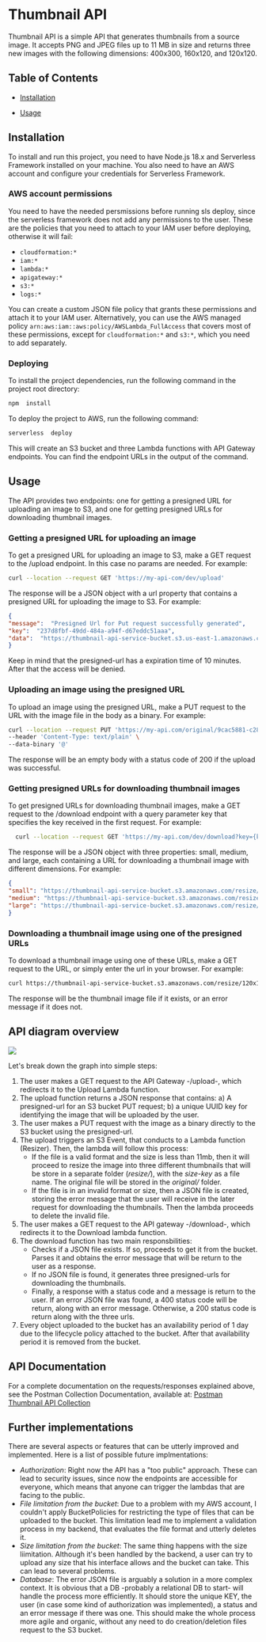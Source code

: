 # Thumbnail API

Thumbnail API is a simple API that generates thumbnails from a source image. It accepts PNG and JPEG files up to 11 MB in size and returns three new images with the following dimensions: 400x300, 160x120, and 120x120.

  
## Table of Contents

  

-  [Installation](#installation)

-  [Usage](#usage)



## Installation

  To install and run this project, you need to have Node.js 18.x and Serverless Framework installed on your machine. You also need to have an AWS account and configure your credentials for Serverless Framework.

### AWS account permissions
You need to have the needed persmissions before running sls deploy, since the serverless framework does not add any permissions to the user. 
These are the policies that you need to attach to your IAM user before deploying, otherwise it will fail:
-   `cloudformation:*`
-   `iam:*`
-   `lambda:*`
-   `apigateway:*`
-   `s3:*`
-   `logs:*`

You can create a custom JSON file policy that grants these permissions and attach it to your IAM user. Alternatively, you can use the AWS managed policy  `arn:aws:iam::aws:policy/AWSLambda_FullAccess`  that covers most of these permissions, except for  `cloudformation:*`  and  `s3:*`, which you need to add separately.

### Deploying
To install the project dependencies, run the following command in the project root directory:
  ```bash
npm  install
```

To deploy the project to AWS, run the following command:
```bash
serverless  deploy
```
This will create an S3 bucket and three Lambda functions with API Gateway endpoints. You can find the endpoint URLs in the output of the command.


## Usage

The API provides two endpoints: one for getting a presigned URL for uploading an image to S3, and one for getting presigned URLs for downloading thumbnail images.

  
### Getting a presigned URL for uploading an image

To get a presigned URL for uploading an image to S3, make a GET request to the /upload endpoint. In this case no params are needed. For example:

```bash
curl --location --request GET 'https://my-api-com/dev/upload'
```

The response will be a JSON object with a url property that contains a presigned URL for uploading the image to S3. For example:

```json
{
"message":  "Presigned Url for Put request successfully generated",
"key":  "237d8fbf-49dd-484a-a94f-d67eddc51aaa",
"data":  "https://thumbnail-api-service-bucket.s3.us-east-1.amazonaws.com/original/...id=PutObject"
}
```
Keep in mind that the presigned-url has a expiration time of 10 minutes. After that the access will be denied.

### Uploading an image using the presigned URL
To upload an image using the presigned URL, make a PUT request to the URL with the image file in the body as a binary. For example:
```bash
curl --location --request PUT 'https://my-api.com/original/9cac5881-c289-42a4-aca3-414ea04e28fe?X-Amz-Algorithm=AWS4-HMAC-SHA256&X-Amz-Content-Sha256=UNSIGNED-PAYLOAD&X-Amz-Credential=ASIA4OBPEMQTV53BZTZ6%2F20230522%2Fus-east-1%2Fs3%2Faws4_request&X-Amz-Date=20230522T150917Z&X-Amz-Expires=6000&X-Amz-Security-Token=...-id=PutObject' \
--header 'Content-Type: text/plain' \
--data-binary '@'
```
The response will be an empty body with a status code of 200 if the upload was successful.

### Getting presigned URLs for downloading thumbnail images

To get presigned URLs for downloading thumbnail images, make a GET request to the /download endpoint with a query parameter key that specifies the key received in the first request. For example:
```bash
  curl --location --request GET 'https://my-api.com/dev/download?key={key}'
```
The response will be a JSON object with three properties: small, medium, and large, each containing a URL for downloading a thumbnail image with different dimensions. For example:

  
```json
{
"small": "https://thumbnail-api-service-bucket.s3.amazonaws.com/resize/120x120/my-image.jpg",
"medium": "https://thumbnail-api-service-bucket.s3.amazonaws.com/resize/160x120/my-image.jpg",
"large": "https://thumbnail-api-service-bucket.s3.amazonaws.com/resize/400x300/my-image.jpg"
}
```

### Downloading a thumbnail image using one of the presigned URLs

To download a thumbnail image using one of these URLs, make a GET request to the URL, or simply enter the url in your browser. For example:
```bash
curl https://thumbnail-api-service-bucket.s3.amazonaws.com/resize/120x120/my-image.jpg -o my-image-small.jpg
``` 
The response will be the thumbnail image file if it exists, or an error message if it does not.


## API diagram overview
[![](https://mermaid.ink/img/pako:eNptkstqwzAQRX9l0CqBhBB750WhbUpocNuQx6Z4M4nGtqglGVluSEP-vZId59HGBjMaru5cH-bAtpoTi1hmsMwhXiQK3LOuyPSeC0HK9mE4hOnLCtZloZG70wM8zl-nPfeBKVra4b7fdONxL0a54Qh1I-23XvHYO8wNVSJTxGG9iCHV5iQSKhtAZdHW1dm6vecrf_M0F2bLj_dG4sNdYjbm6xUIiRldh1yGvWUIT_X2i-wpYNAFXLgwP2R8uy0BFYet0SXshM1hJmQJo2YiGaPNSKhvLASHVBTUua_yWm4UiqLqptym8tBgonfqhltwB1zY5erUHbrwPjreyDy7q4wgqaocg384gwvPwPudI_0h6l8ANmCSjETB3VYcfCdhNidJCYtcySnFurAJS9TRSbG2erlXWxZZU9OA1SV3fzYR6PZJsijFonLdEtWn1pczcWG1eWs3r1nA4y8dnMj4?type=png)](https://mermaid-js.github.io/mermaid-live-editor/edit#pako:eNptkstqwzAQRX9l0CqBhBB750WhbUpocNuQx6Z4M4nGtqglGVluSEP-vZId59HGBjMaru5cH-bAtpoTi1hmsMwhXiQK3LOuyPSeC0HK9mE4hOnLCtZloZG70wM8zl-nPfeBKVra4b7fdONxL0a54Qh1I-23XvHYO8wNVSJTxGG9iCHV5iQSKhtAZdHW1dm6vecrf_M0F2bLj_dG4sNdYjbm6xUIiRldh1yGvWUIT_X2i-wpYNAFXLgwP2R8uy0BFYet0SXshM1hJmQJo2YiGaPNSKhvLASHVBTUua_yWm4UiqLqptym8tBgonfqhltwB1zY5erUHbrwPjreyDy7q4wgqaocg384gwvPwPudI_0h6l8ANmCSjETB3VYcfCdhNidJCYtcySnFurAJS9TRSbG2erlXWxZZU9OA1SV3fzYR6PZJsijFonLdEtWn1pczcWG1eWs3r1nA4y8dnMj4)

Let's break down the graph into simple steps:

1. The user makes a GET request to the API Gateway -/upload-, which redirects it to the Upload Lambda function. 
2. The upload function returns a JSON response that contains: a) A presigned-url for an S3 bucket PUT request; b) a unique UUID key for identifying the image that will be uploaded by the user.
3. The user makes a PUT request with the image as a binary directly to the S3 bucket using the presigned-url.
4. The upload triggers an S3 Event, that conducts to a Lambda function (Resizer). Then, the lambda will follow this process: 
	* If the file is a valid format and the size is less than 11mb, then it will proceed to resize the image into three different thumbnails that will be store in a separate folder (*resize/*), with the *size-key* as a file name. The original file will be stored in the *original/* folder.
	* If the file is in an invalid format or size, then a JSON file is created, storing the error message that the user will receive in the later request for downloading the thumbnails. Then the lambda proceeds to delete the invalid file.
5. The user makes a GET request to the API gateway -/download-, which redirects it to the Download lambda function.
6. The download function has two main responsbilities:
	*	Checks if a JSON file exists. If so, proceeds to get it from the bucket. Parses it and obtains the error message that will be return to the user as a response.
	*	If no JSON file is found, it generates three presigned-urls for downloading the thumbnails.
	*	Finally, a response with a status code and a message is return to the user. If an error JSON file was found, a 400 status code will be return, along with an error message. Otherwise, a 200 status code is return along with the three urls.
7.  Every object uploaded to the bucket has an availability period of 1 day due to the lifecycle policy attached to the bucket. After that availability period it is removed from the bucket.

## API Documentation
For a complete documentation on the requests/responses explained above, see the Postman Collection Documentation, available at: [Postman Thumbnail API Collection](https://documenter.getpostman.com/view/16895261/2s93m34PVr)

## Further implementations
There are several aspects or features that can be utterly improved and implemented. Here is a list of possible future implmentations:
- *Authorization*: Right now the API has a "too public" approach. These can lead to security issues, since now the endpoints are accessible for everyone, which means that anyone can trigger the lambdas that are facing to the public.
- *File limitation from the bucket*: Due to a problem with my AWS account, I couldn't apply BucketPolicies for restricting the type of files that can be uploaded to the bucket. This limitation lead me to implement a validation process in my backend, that evaluates the file format and utterly deletes it. 
- *Size limitation from the bucket*: The same thing happens with the size liimitation. Although it's been handled by the backend, a user can try to upload any size that his interface allows and the bucket can take. This can lead to several problems.
- *Database*: The error JSON file is arguably a solution in a more complex context. It is obvious that a DB -probably a relational DB to start- will handle the process more efficiently. It should store the unique KEY, the user (in case some kind of authorization was implemented), a status and an error message if there was one. This should make the whole process more agile and organic, without any need to do creation/deletion files request to the S3 bucket.